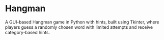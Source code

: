 # Hangman
A GUI-based Hangman game in Python with hints, built using Tkinter, where players guess a randomly chosen word with limited attempts and receive category-based hints.
